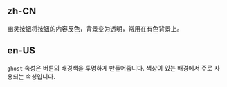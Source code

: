 ## zh-CN

幽灵按钮将按钮的内容反色，背景变为透明，常用在有色背景上。

## en-US

`ghost` 속성은 버튼의 배경색을 투명하게 만들어줍니다. 색상이 있는 배경에서 주로 사용되는 속성입니다.
